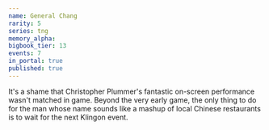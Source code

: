```yaml
---
name: General Chang
rarity: 5
series: tng
memory_alpha:
bigbook_tier: 13
events: 7
in_portal: true
published: true
---
```


It's a shame that Christopher Plummer's fantastic on-screen performance wasn't matched in game. Beyond the very early game, the only thing to do for the man whose name sounds like a mashup of local Chinese restaurants is to wait for the next Klingon event.
